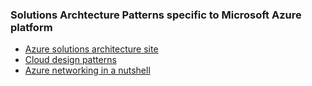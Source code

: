### Solutions Archtecture Patterns specific to Microsoft Azure platform

- [Azure solutions architecture site](https://azure.microsoft.com/en-us/solutions/architecture/)
- [Cloud design patterns](https://docs.microsoft.com/en-us/azure/architecture/patterns/)
- [Azure networking in a nutshell](Azure-Networking-Services-in-a-nutshell.md)

